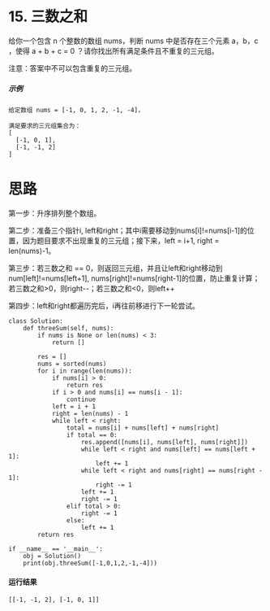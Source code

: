 # 15. 三数之和
给你一个包含 n 个整数的数组 nums，判断 nums 中是否存在三个元素 a，b，c ，使得 a + b + c = 0 ？请你找出所有满足条件且不重复的三元组。

注意：答案中不可以包含重复的三元组。
##### 示例
    给定数组 nums = [-1, 0, 1, 2, -1, -4]，

    满足要求的三元组集合为：
    [
      [-1, 0, 1],
      [-1, -1, 2]
    ]
# 思路
第一步：升序排列整个数组。

第二步：准备三个指针i, left和right；其中i需要移动到nums[i]!=nums[i-1]的位置，因为题目要求不出现重复的三元组；接下来，left = i+1, right = len(nums)-1。

第三步：若三数之和 == 0，则返回三元组，并且让left和right移动到num[left]!=nums[left+1], nums[right]!=nums[right-1]的位置，防止重复计算；若三数之和>0，则right--；若三数之和<0，则left++

第四步：left和right都遍历完后，i再往前移进行下一轮尝试。

    class Solution:
        def threeSum(self, nums):
            if nums is None or len(nums) < 3:
                return []

            res = []
            nums = sorted(nums)
            for i in range(len(nums)):
                if nums[i] > 0:
                    return res
                if i > 0 and nums[i] == nums[i - 1]:
                    continue
                left = i + 1
                right = len(nums) - 1
                while left < right:
                    total = nums[i] + nums[left] + nums[right]
                    if total == 0:
                        res.append([nums[i], nums[left], nums[right]])
                        while left < right and nums[left] == nums[left + 1]:
                            left += 1
                        while left < right and nums[right] == nums[right - 1]:
                            right -= 1
                        left += 1
                        right -= 1
                    elif total > 0:
                        right -= 1
                    else:
                        left += 1
            return res

    if __name__ == '__main__':
        obj = Solution()
        print(obj.threeSum([-1,0,1,2,-1,-4]))
        
#### 运行结果
    [[-1, -1, 2], [-1, 0, 1]]
